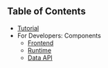 ## Table of Contents

* [Tutorial][tutorial]
* For Developers: Components
   * [Frontend][frontend]
   * [Runtime][runtime]
   * [Data API][data_api]

[tutorial]: ./Tutorial.md
[tutorial_concepts]: ./Tutorial-Basic-Concepts.md
[tutorial_interface]: ./Tutorial-The-Simple-ML-Interface.md
[dsl-tutorial]: ./DSL/tutorial/README.md
[data_api]: ./Data-API.md
[data_set_api]: ./Data-Set-API.md
[data_catalog_api]: ./Data-Catalog-API.md
[frontend]: ./Front-End.md
[ml_catalog_api]: ./Machine-Learning-Catalog-API.md
[runtime]: ./Runtime-Server.md
